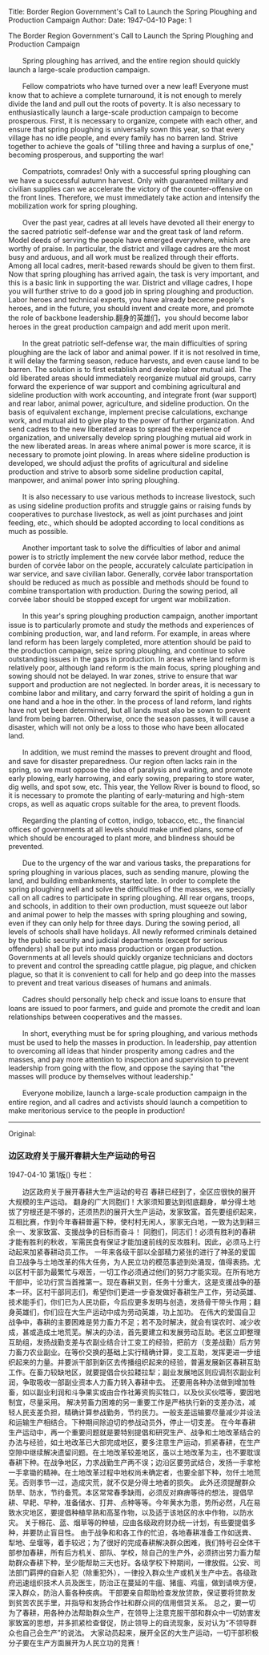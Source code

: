 Title: Border Region Government's Call to Launch the Spring Ploughing and Production Campaign
Author:
Date: 1947-04-10
Page: 1

The Border Region Government's Call to Launch the Spring Ploughing and Production Campaign

　　Spring ploughing has arrived, and the entire region should quickly launch a large-scale production campaign.

　　Fellow compatriots who have turned over a new leaf! Everyone must know that to achieve a complete turnaround, it is not enough to merely divide the land and pull out the roots of poverty. It is also necessary to enthusiastically launch a large-scale production campaign to become prosperous. First, it is necessary to organize, compete with each other, and ensure that spring ploughing is universally sown this year, so that every village has no idle people, and every family has no barren land. Strive together to achieve the goals of "tilling three and having a surplus of one," becoming prosperous, and supporting the war!

　　Compatriots, comrades! Only with a successful spring ploughing can we have a successful autumn harvest. Only with guaranteed military and civilian supplies can we accelerate the victory of the counter-offensive on the front lines. Therefore, we must immediately take action and intensify the mobilization work for spring ploughing.

　　Over the past year, cadres at all levels have devoted all their energy to the sacred patriotic self-defense war and the great task of land reform. Model deeds of serving the people have emerged everywhere, which are worthy of praise. In particular, the district and village cadres are the most busy and arduous, and all work must be realized through their efforts. Among all local cadres, merit-based rewards should be given to them first. Now that spring ploughing has arrived again, the task is very important, and this is a basic link in supporting the war. District and village cadres, I hope you will further strive to do a good job in spring ploughing and production. Labor heroes and technical experts, you have already become people's heroes, and in the future, you should invent and create more, and promote the role of backbone leadership.翻身的英雄们，you should become labor heroes in the great production campaign and add merit upon merit.

　　In the great patriotic self-defense war, the main difficulties of spring ploughing are the lack of labor and animal power. If it is not resolved in time, it will delay the farming season, reduce harvests, and even cause land to be barren. The solution is to first establish and develop labor mutual aid. The old liberated areas should immediately reorganize mutual aid groups, carry forward the experience of war support and combining agricultural and sideline production with work accounting, and integrate front (war support) and rear labor, animal power, agriculture, and sideline production. On the basis of equivalent exchange, implement precise calculations, exchange work, and mutual aid to give play to the power of further organization. And send cadres to the new liberated areas to spread the experience of organization, and universally develop spring ploughing mutual aid work in the new liberated areas. In areas where animal power is more scarce, it is necessary to promote joint plowing. In areas where sideline production is developed, we should adjust the profits of agricultural and sideline production and strive to absorb some sideline production capital, manpower, and animal power into spring ploughing.

　　It is also necessary to use various methods to increase livestock, such as using sideline production profits and struggle gains or raising funds by cooperatives to purchase livestock, as well as joint purchases and joint feeding, etc., which should be adopted according to local conditions as much as possible.

　　Another important task to solve the difficulties of labor and animal power is to strictly implement the new corvée labor method, reduce the burden of corvée labor on the people, accurately calculate participation in war service, and save civilian labor. Generally, corvée labor transportation should be reduced as much as possible and methods should be found to combine transportation with production. During the sowing period, all corvée labor should be stopped except for urgent war mobilization.

　　In this year's spring ploughing production campaign, another important issue is to particularly promote and study the methods and experiences of combining production, war, and land reform. For example, in areas where land reform has been largely completed, more attention should be paid to the production campaign, seize spring ploughing, and continue to solve outstanding issues in the gaps in production. In areas where land reform is relatively poor, although land reform is the main focus, spring ploughing and sowing should not be delayed. In war zones, strive to ensure that war support and production are not neglected. In border areas, it is necessary to combine labor and military, and carry forward the spirit of holding a gun in one hand and a hoe in the other. In the process of land reform, land rights have not yet been determined, but all lands must also be sown to prevent land from being barren. Otherwise, once the season passes, it will cause a disaster, which will not only be a loss to those who have been allocated land.

　　In addition, we must remind the masses to prevent drought and flood, and save for disaster preparedness. Our region often lacks rain in the spring, so we must oppose the idea of ​​paralysis and waiting, and promote early plowing, early harrowing, and early sowing, preparing to store water, dig wells, and spot sow, etc. This year, the Yellow River is bound to flood, so it is necessary to promote the planting of early-maturing and high-stem crops, as well as aquatic crops suitable for the area, to prevent floods.

　　Regarding the planting of cotton, indigo, tobacco, etc., the financial offices of governments at all levels should make unified plans, some of which should be encouraged to plant more, and blindness should be prevented.

　　Due to the urgency of the war and various tasks, the preparations for spring ploughing in various places, such as sending manure, plowing the land, and building embankments, started late. In order to complete the spring ploughing well and solve the difficulties of the masses, we specially call on all cadres to participate in spring ploughing. All rear organs, troops, and schools, in addition to their own production, must squeeze out labor and animal power to help the masses with spring ploughing and sowing, even if they can only help for three days. During the sowing period, all levels of schools shall have holidays. All newly reformed criminals detained by the public security and judicial departments (except for serious offenders) shall be put into mass production or organ production. Governments at all levels should quickly organize technicians and doctors to prevent and control the spreading cattle plague, pig plague, and chicken plague, so that it is convenient to call for help and go deep into the masses to prevent and treat various diseases of humans and animals.

　　Cadres should personally help check and issue loans to ensure that loans are issued to poor farmers, and guide and promote the credit and loan relationships between cooperatives and the masses.

　　In short, everything must be for spring ploughing, and various methods must be used to help the masses in production. In leadership, pay attention to overcoming all ideas that hinder prosperity among cadres and the masses, and pay more attention to inspection and supervision to prevent leadership from going with the flow, and oppose the saying that "the masses will produce by themselves without leadership."

　　Everyone mobilize, launch a large-scale production campaign in the entire region, and all cadres and activists should launch a competition to make meritorious service to the people in production!



<hr /> 

Original: 


### 边区政府关于展开春耕大生产运动的号召

1947-04-10
第1版()
专栏：

　　边区政府关于展开春耕大生产运动的号召
    春耕已经到了，全区应很快的展开大规模的生产运动。
    翻身的广大同胞们！大家须知要达到彻底翻身，单分得土地拔了穷根还是不够的，还须热烈的展开大生产运动，发家致富。首先要组织起来，互相比赛，作到今年春耕普遍下种，使村村无闲人，家家无白地，一致为达到耕三余一、发家致富、支援战争的目标而奋斗！
    同胞们，同志们！必须有胜利的春耕才能有胜利的秋收，军需民食有保证才能加速前线的反攻胜利。因此，必须马上行动起来加紧春耕动员工作。
    一年来各级干部以全部精力紧张的进行了神圣的爱国自卫战争与土地改革的伟大任务，为人民立功的模范事迹到处涌现，值得表扬。尤以区村干部为最繁忙与艰苦，一切工作必须通过他们的努力才能实现。在所有地方干部中，论功行赏当首推第一。现在春耕又到，任务十分重大，这是支援战争的基本一环。区村干部同志们，希望你们更进一步奋发做好春耕生产工作，劳动英雄、技术能手们，你们已为人民功臣，今后应更多发明与创造，发扬骨干带头作用；翻身英雄们，你们应在大生产运动中成为劳动英雄，功上加功。
    在伟大的爱国自卫战争中，春耕的主要困难是劳力畜力不足；若不及时解决，就会有误农时、减少收成，甚或造成土地荒芜。解决的办法，首先要建立和发展劳动互助。老区立即整理互助组，发扬战勤支差与农副业结合计工变工的经验，把前方（支差战勤）后方劳力畜力农业副业。在等价交换的基础上实行精确计算，变工互助，发挥更进一步组织起来的力量。并要派干部到新区去传播组织起来的经验，普遍发展新区春耕互助工作。在畜力较缺地区，就要提倡合伙拉耧拉犁；副业发展地区则应调剂农副业利润，争取吸收一部副业资本人力畜力转入春耕中去。
    还要用各种办法做到增加牲畜，如以副业利润和斗争果实或由合作社筹资购买牲口，以及伙买伙喂等，要因地制宜，尽量采用。
    解决劳畜力困难的另一重要工作是严格执行新的支差办法，减轻人民支差负担，精确计算参战勤务，节约民力。一般支差运输要尽量减少并设法和运输生产相结合。下种期间除迫切的参战动员外，停止一切支差。
    在今年春耕生产运动中，再一个重要问题就是要特别提倡和研究生产、战争和土地改革结合的办法与经验，如土地改革已大部完成地区，要多注意生产运动，抓紧春耕，在生产空隙中继续解决遗留问题。在土地改革较差地区，虽以土地改革为主，也不要耽误春耕下种。在战争地区，力求战勤生产两不误；边沿区要劳武结合，发扬一手拿枪一手拿锄的精神。在土地改革过程中地权尚未确定者，也要全部下种，勿仟土地荒芜。否则季节一过，造成灾荒，就不仅是分得土地者的损失。
    此外还须提醒群众防旱、防水，节约备荒。本区常常春季缺雨，必须反对麻痹等待的想法，提倡早耕、早耙、早种，准备储水、打井、点种等等。今年黄水为患，势所必然，凡在易致水灾地区，要提倡种植早熟和高茎作物，以及适于该地区的水中作物，以防水灾。
    关于棉花、蓝、烟草等的种植，应由各级政府财办统一计划，有些要提倡多种，并要防止盲目性。
    由于战争和和各工作的忙迫，各地春耕准备工作如送粪、犁地、垒堰等，着手较迟；为了很好的完成春耕解决群众困难，我们特号召全体干部参加春耕，所有后方机关、部队、学校，除自己的生产外，必须挤出劳力畜力帮助群众春耕下种，至少能帮助三天也好。各级学校下种期间，一律放假。公安、司法部门羁押的自新人犯（除重犯外），一律投入群众生产或机关生产中去。各级政府迅速组织技术人员及医生，防治正在蔓延的牛瘟、猪瘟、鸡瘟，做到请唤方便，深入群众，防治人畜各种疾病。
    干部要亲自帮助检查发放贷款，保证要将贷款发到贫苦农民手里，并指导和发扬合作社和群众间的信用借贷关系。
    总之，要一切为了春耕，用各种办法帮助群众生产，在领导上注意克服干部和群众中一切妨害发家致富的思想，并多抓紧检查督促，防止领导上的自流现象，反对认为“不领导群众也自己会生产”的说法。
    大家动员起来，展开全区的大生产运动，一切干部积极分子要在生产方面展开为人民立功的竞赛！
